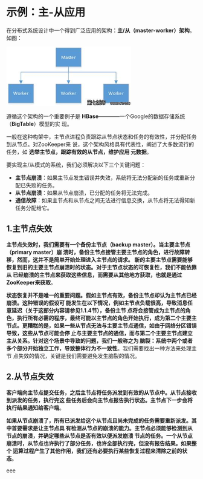 示例：主-从应用
================================================================================
在分布式系统设计中一个得到广泛应用的架构：**主/从（master-worker）架构**。如图：

![主-从示例](img/a.jpg)

遵循这个架构的一个重要例子是 **HBase**————一个Google的数据存储系统（**BigTable**）模型的实
现。

一般在这种构架中，主节点进程负责跟踪从节点状态和任务的有效性，并分配任务到从节点。对ZooKeeper来
说，这个架构风格具有代表性，阐述了大多数流行的任务，如 **选举主节点，跟踪有效的从节点，维护应用
元数据**。

要实现主/从模式的系统，我们必须解决以下三个关键问题：
+ **主节点崩溃**：如果主节点发生错误并失效，系统将无法分配新的任务或重新分配已失败的任务。
+ **从节点崩溃**：如果从节点崩溃，已分配的任务将无法完成。
+ **通信故障**：如果主节点和从节点之间无法进行信息交换，从节点将无法得知新任务分配给它。

## 1.主节点失效
**主节点失效时，我们需要有一个备份主节点（backup master）。当主要主节点（primary master）崩
溃时，备份主节点接管主要主节点的角色，进行故障转移，然而，这并不是简单开始处理进入主节点的请求。
新的主要主节点需要能够恢复到旧的主要主节点崩溃时的状态。对于主节点状态的可恢复性，我们不能依靠从
已经崩溃的主节点来获取这些信息，而需要从其他地方获取，也就是通过ZooKeeper来获取**。

**状态恢复并不是唯一的重要问题。假如主节点有效，备份主节点却认为主节点已经崩溃。这种错误的假设可
能发生在以下情况，例如主节点负载很高，导致消息任意延迟（关于这部分内容请参见1.1.4节），备份主节
点将会接管成为主节点的角色，执行所有必需的程序，最终可能以主节点的角色开始执行，成为第二个主要主
节点。更糟糕的是，如果一些从节点无法与主要主节点通信，如由于网络分区错误导致，这些从节点可能会停
止与主要主节点的通信，而与第二个主要主节点建立主从关系。针对这个场景中导致的问题，我们一般称之为
脑裂：系统中两个或者多个部分开始独立工作，导致整体行为不一致性**。我们需要找出一种方法来处理主节
点失效的情况，关键是我们需要避免发生脑裂的情况。

## 2.从节点失效
**客户端向主节点提交任务，之后主节点将任务派发到有效的从节点中。从节点接收到派发的任务，执行完这
些任务后会向主节点报告执行状态。主节点下一步会将执行结果通知给客户端**。

**如果从节点崩溃了，所有已派发给这个从节点且尚未完成的任务需要重新派发。其中首要需求是让主节点具
有检测从节点的崩溃的能力。主节点必须能够检测到从节点的崩溃，并确定哪些从节点是否有效以便派发崩溃
节点的任务。一个从节点崩溃时，从节点也许执行了部分任务，也许全部执行完，但没有报告结果。如果整个
运算过程产生了其他作用，我们还有必要执行某些恢复过程来清除之前的状态**。


































eee
